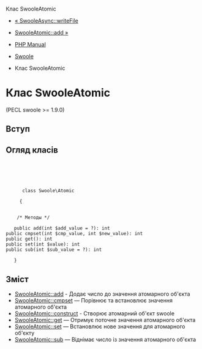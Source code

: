 Клас SwooleAtomic

-   [« SwooleAsync::writeFile](swoole-async.writefile.html)
    
-   [SwooleAtomic::add »](swoole-atomic.add.html)
    
-   [PHP Manual](index.html)
    
-   [Swoole](book.swoole.html)
    
-   Клас SwooleAtomic
    

# Клас SwooleAtomic

(PECL swoole >= 1.9.0)

## Вступ

## Огляд класів

```classsynopsis



    
     
      class Swoole\Atomic
     
     {


    /* Методы */
    
   public add(int $add_value = ?): int
public cmpset(int $cmp_value, int $new_value): int
public get(): int
public set(int $value): int
public sub(int $sub_value = ?): int

   }
```

## Зміст

-   [SwooleAtomic::add](swoole-atomic.add.html) - Додає число до значення атомарного об'єкта
-   [SwooleAtomic::cmpset](swoole-atomic.cmpset.html) — Порівнює та встановлює значення атомарного об'єкта
-   [SwooleAtomic::construct](swoole-atomic.construct.html) - Створює атомарний об'єкт swoole
-   [SwooleAtomic::get](swoole-atomic.get.html) — Отримує поточне значення атомарного об'єкта
-   [SwooleAtomic::set](swoole-atomic.set.html) — Встановлює нове значення для атомарного об'єкту
-   [SwooleAtomic::sub](swoole-atomic.sub.html) — Віднімає число із значення атомарного об'єкта